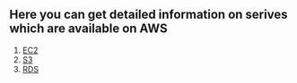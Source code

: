 ## Here you can get detailed information on serives which are available on AWS

1. [EC2](https://github.com/shweta-vengurlekar11/cloud/blob/SERVICES-PROVIDED-BY-AWS/EC2/ec2.md)
2. [S3](https://github.com/shweta-vengurlekar11/cloud/blob/SERVICES-PROVIDED-BY-AWS/S3/S3.md)
3. [RDS](https://github.com/shweta-vengurlekar11/cloud/blob/SERVICES-PROVIDED-BY-AWS/RDS/rds.md)
